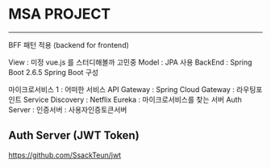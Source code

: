 # MSA PROJECT
---
BFF 패턴 적용 (backend for frontend)

View : 미정 vue.js 를 스터디해볼까 고민중
Model : JPA 사용
BackEnd : Spring Boot 2.6.5
Spring Boot 구성

마이크로서비스 1 : 어떠한 서비스
API Gateway : Spring Cloud Gateway : 라우팅포인트
Service Discovery : Netflix Eureka : 마이크로서비스를 찾는 서버
Auth Server : 인증서버 : 사용자인증토큰서버

Auth Server (JWT Token)
---
https://github.com/SsackTeun/jwt
